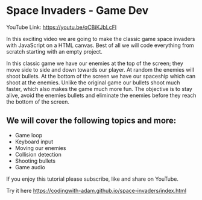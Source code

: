 # Space Invaders - Game Dev

YouTube Link: https://youtu.be/qCBiKJbLcFI

In this exciting video we are going to make the classic game space invaders with JavaScript on a HTML canvas. Best of all we will code everything from scratch starting with an empty project.

In this classic game we have our enemies at the top of the screen; they move side to side and down towards our player. At random the enemies will shoot bullets. At the bottom of the screen we have our spaceship which can shoot at the enemies. Unlike the original game our bullets shoot much faster, which also makes the game much more fun. The objective is to stay alive, avoid the enemies bullets and eliminate the enemies before they reach the bottom of the screen.

## We will cover the following topics and more:

- Game loop
- Keyboard input
- Moving our enemies
- Collision detection
- Shooting bullets
- Game audio

If you enjoy this tutorial please subscribe, like and share on YouTube.

Try it here
https://codingwith-adam.github.io/space-invaders/index.html
